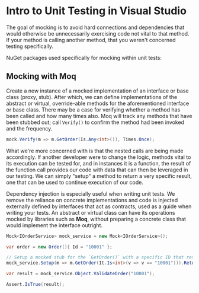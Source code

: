 # Intro to Unit Testing in Visual Studio

The goal of mocking is to avoid hard connections and dependencies that would 
otherwise be unnecessarily exercising code not vital to that method. 
If your method is calling another method, that you weren't concerned testing specifically.

NuGet packages used specifically for mocking within unit tests:

## Mocking with Moq

Create a new instance of a mocked implementation of an interface or base class (proxy, stub). 
After which, we can define implementations of the abstract or virtual, override-able methods 
for the aforementioned interface or base class. There may be a case for verifying 
whether a method has been called and how many times also. Moq will track 
any methods that have been stubbed out; call `Verify()` to confirm the method had 
been invoked and the frequency. 

```csharp
mock.Verify(m => m.GetOrder(Is.Any<int>()), Times.Once);
```

What we're more concerned with is that the nested calls are being made accordingly. 
If another developer were to change the logic, methods vital to its execution 
can be tested for, and in instances it is a function, the result of the function call 
provides our code with data that can then be leveraged in our testing. We 
can simply "setup" a method to return a very specific result, one that can 
be used to continue execution of our code.

Dependency injection is especially useful when writing unit tests. We remove 
the reliance on concrete implementations and code is injected externally 
defined by interfaces that act as contracts, used as a guide when writing your tests. 
An abstract or virtual class can have its operations mocked by libraries such 
as **Moq**, without preparing a concrete class that would implement the interface outright.

```csharp
Mock<IOrderService> mock_service = new Mock<IOrderService>();

var order = new Order(){ Id = "10001" };

// Setup a mocked stub for the `GetOrder()` with a specific ID that returns an order
mock_service.Setup(m => m.GetOrder(It.Is<int>(v => v == "10001"))).Returns(order);

var result = mock_service.Object.ValidateOrder("10001");

Assert.IsTrue(result);

```
